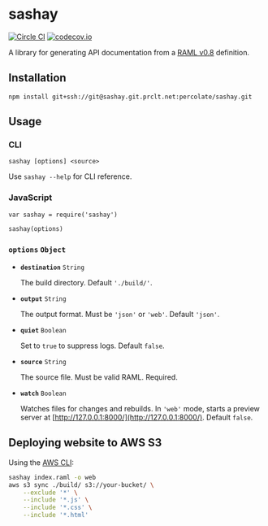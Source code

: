 # sashay

[![Circle CI](https://circleci.com/gh/percolate/sashay.svg?style=svg&circle-token=fa8012bb291abb365e5b0ff8f2a520e0ff889c02)](https://circleci.com/gh/percolate/sashay)
[![codecov.io](http://codecov.io/github/percolate/sashay/coverage.svg?branch=master&token=kdC8b1dlwH)](http://codecov.io/github/percolate/sashay?branch=master)

A library for generating API documentation from a [RAML v0.8](https://github.com/raml-org/raml-spec/blob/master/raml-0.8.md) definition.

## Installation

```
npm install git+ssh://git@sashay.git.prclt.net:percolate/sashay.git
```

## Usage

### CLI

```
sashay [options] <source>
```

Use `sashay --help` for CLI reference.

### JavaScript

```
var sashay = require('sashay')

sashay(options)
```

### **`options`** `Object`

- **`destination`** `String`

    The build directory. Default `'./build/'`.

- **`output`** `String`

    The output format. Must be `'json'` or `'web'`. Default `'json'`.

- **`quiet`** `Boolean`

    Set to `true` to suppress logs. Default `false`.

- **`source`** `String`

    The source file. Must be valid RAML. Required.

- **`watch`** `Boolean`

    Watches files for changes and rebuilds. In `'web'` mode, starts a preview server at [http://127.0.0.1:8000/](http://127.0.0.1:8000/). Default `false`.

## Deploying website to AWS S3

Using the [AWS CLI](https://aws.amazon.com/cli/):

```sh
sashay index.raml -o web
aws s3 sync ./build/ s3://your-bucket/ \
    --exclude '*' \
    --include '*.js' \
    --include '*.css' \
    --include '*.html'
```
